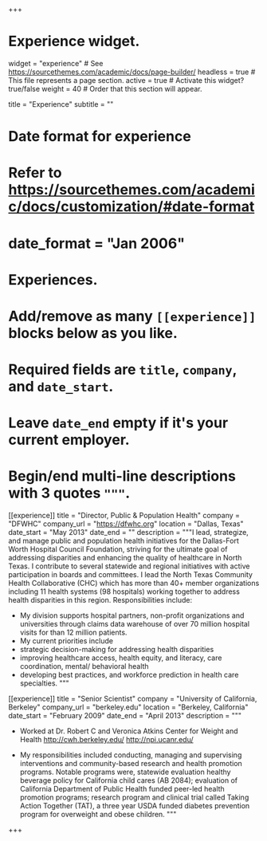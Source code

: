 +++
# Experience widget.
widget = "experience"  # See https://sourcethemes.com/academic/docs/page-builder/
headless = true  # This file represents a page section.
active = true  # Activate this widget? true/false
weight = 40  # Order that this section will appear.

title = "Experience"
subtitle = ""

# Date format for experience
#   Refer to https://sourcethemes.com/academic/docs/customization/#date-format
# date_format = "Jan 2006"

# Experiences.
#   Add/remove as many `[[experience]]` blocks below as you like.
#   Required fields are `title`, `company`, and `date_start`.
#   Leave `date_end` empty if it's your current employer.
#   Begin/end multi-line descriptions with 3 quotes `"""`.
[[experience]]
  title = "Director, Public & Population Health"
  company = "DFWHC"
  company_url = "https://dfwhc.org"
  location = "Dallas, Texas"
  date_start = "May 2013"
  date_end = ""
  description = """I lead, strategize, and manage public and population health initiatives for the Dallas-Fort Worth Hospital Council Foundation, striving for the ultimate goal of addressing disparities and enhancing the quality of healthcare in North Texas. I contribute to several statewide and regional initiatives with active participation in boards and committees. I lead the North Texas Community Health Collaborative (CHC) which has more than 40+ member organizations including 11 health systems (98 hospitals) working together to address health disparities in this region.
  Responsibilities include:
  * My division supports hospital partners, non-profit organizations and universities through claims data warehouse of over 70 million hospital visits for than 12 million patients. 
  * My current priorities include 
  * strategic decision-making for addressing health disparities
  * improving healthcare access, health equity, and literacy, care coordination, mental/ behavioral health
  * developing best practices, and workforce prediction in health care specialties. 
  """

[[experience]]
  title = "Senior Scientist"
  company = "University of California, Berkeley"
  company_url = "berkeley.edu"
  location = "Berkeley, California"
  date_start = "February 2009"
  date_end = "April 2013"
  description = """ 
  * Worked at Dr. Robert C and Veronica Atkins Center for Weight and Health
    http://cwh.berkeley.edu/
    http://npi.ucanr.edu/

  * My responsibilities included conducting, managing and supervising interventions and community-based research and health promotion       programs. 
    Notable programs were, statewide evaluation healthy beverage policy for California child cares (AB 2084); evaluation of California       Department of Public Health funded peer-led health promotion programs; research program and clinical trial called Taking Action         Together (TAT), a three year USDA funded diabetes prevention program for overweight and obese children. 
"""

+++
